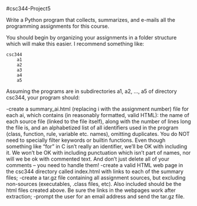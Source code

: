 #csc344-Project5

Write a Python program that collects, summarizes, and e-mails all the programming assignments for this course.

You should begin by organizing your assignments in a folder structure which will make this easier. I recommend something like:

    csc344
        a1
        a2
        a3
        a4
        a5

Assuming the programs are in subdirectories a1, a2, …, a5 of directory csc344, your program should:

-create a summary_ai.html (replacing i with the assignment number) file for each ai, which contains (in reasonably formatted, valid HTML):
        the name of each source file (linked to the file itself), along with the number of lines long the file is, and
        an alphabetized list of all identifiers used in the program (class, function, rule, variable etc. names), omitting duplicates. You do NOT need to specially filter keywords or builtin functions. Even though something like “for” in C isn’t really an identifier, we’ll be OK with including it. We won’t be OK with including punctuation which isn’t part of names, nor will we be ok with commented text. And don’t just delete all of your comments – you need to handle them!
-create a valid HTML web page in the csc344 directory called index.html with links to each of the summary files;
-create a tar.gz file containing all assignment sources, but excluding non-sources (executables, .class files, etc). Also included should be the html files created above. Be sure the links in the webpages work after extraction;
-prompt the user for an email address and send the tar.gz file.

